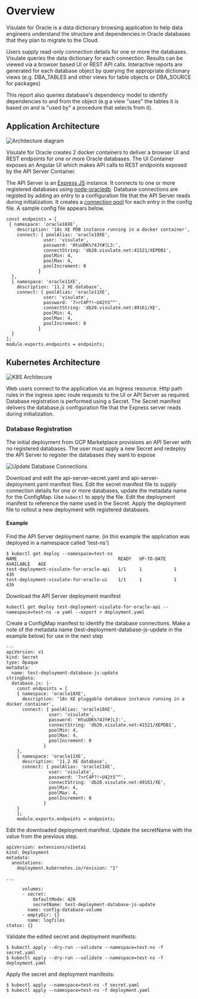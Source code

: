 # Overview
Visulate for Oracle is a data dictionary browsing application to help data engineers understand the structure and dependencies in Oracle databases that they plan to migrate to the Cloud.

Users supply read-only connection details for one or more the databases. Visulate queries the data dictionary for each connection. Results can be viewed via a browser based UI or REST API calls. Interactive reports are generated for each database object by querying the appropriate dictionary views (e.g. DBA_TABLES and other views for table objects or DBA_SOURCE for packages)

This report also queries database's dependency model to identify dependencies to and from the object (e.g a view "uses" the tables it is based on and is "used by" a procedure that selects from it).

## Application Architecture

![Architecture diagram](images/database-connections.png)

Visulate for Oracle creates 2 docker containers to deliver a browser UI and REST endpoints for one or more Oracle databases. The UI Container exposes an Angular UI which makes API calls to REST endpoints exposed by the API Server Container. 

The API Server is an [Express JS](https://expressjs.com/) instance.  It connects to one or more registered databases using [node-oracledb](https://oracle.github.io/node-oracledb/doc/api.html#intro). Database connections are registed by adding an entry to a configuration file that the API Server reads during initialization. It creates a [connection pool](https://oracle.github.io/node-oracledb/doc/api.html#connpooling) for each entry in the config file. A sample config file appears below.

```
const endpoints = [
 { namespace: 'oracle18XE',
    description: '18c XE PDB instance running in a docker container',
    connect: { poolAlias: 'oracle18XE',
              user: 'visulate',
              password: 'HtuUDK%?4JY#]L3:',
              connectString: 'db20.visulate.net:41521/XEPDB1',
              poolMin: 4,
              poolMax: 4,
              poolIncrement: 0
            }
  },
  { namespace: 'oracle11XE',
    description: '11.2 XE database',
    connect: { poolAlias: 'oracle11XE',
              user: 'visulate',
              password: '7>rC4P?!~U42tS^^',
              connectString: 'db20.visulate.net:49161/XE',
              poolMin: 4,
              poolMax: 4,
              poolIncrement: 0
            }
  }
];
module.exports.endpoints = endpoints;
```

## Kubernetes Architecture

![K8S Architecure](images/k8s.png)

Web users connect to the application via an Ingress resource. Http path rules in the ingress spec route requests to the UI or API Server as required. Database registration is performed using a Secret.  The Secret manifest delivers the database.js configuration file that the Express server reads during initialization.

### Database Registration
The initial deployment from GCP Marketplace provisions an API Server with no registered databases. The user must apply a new Secret and redeploy the API Server to register the databases they want to expose 

![Update Database Connections](images/update-database-connections.png)

Download and edit the api-server-secret.yaml and api-server-deployment.yaml manifest files. Edit the secret manifest file to supply connection details for one or more databases, update the metadata name for the ConfigMap. Use `kubectl` to apply the file. Edit the deployment manifest to reference the name used in the Secret.  Apply the deployment file to rollout a new deployment with registered databases. 

#### Example
Find the API Server deployment name. (in this example the application was deployed in a namespace called 'test-ns')
```
$ kubectl get deploy --namespace=test-ns
NAME                                      READY   UP-TO-DATE   AVAILABLE   AGE
test-deployment-visulate-for-oracle-api   1/1     1            1           43h
test-deployment-visulate-for-oracle-ui    1/1     1            1           43h
```
Download the API Server deployment manifest 
```
kubectl get deploy test-deployment-visulate-for-oracle-api --namespace=test-ns -o yaml --export > deployment.yaml
```
Create a ConfigMap manifest to identify the database connections. Make a note of the metadata name (test-deployment-database-js-update in the example below) for use in the next step
```
---
apiVersion: v1
kind: Secret
type: Opaque
metadata:
  name: test-deployment-database-js-update
stringData:
  database.js: |-
    const endpoints = [
    { namespace: 'oracle18XE',
      description: '18c XE pluggable database instance running in a docker container',
      connect: { poolAlias: 'oracle18XE',
                user: 'visulate',
                password: 'HtuUDK%?4JY#]L3:',
                connectString: 'db20.visulate.net:41521/XEPDB1',
                poolMin: 4,
                poolMax: 4,
                poolIncrement: 0
              }
    },
    { namespace: 'oracle11XE',
      description: '11.2 XE database',
      connect: { poolAlias: 'oracle11XE',
                user: 'visulate',
                password: '7>rC4P?!~U42tS^^',
                connectString: 'db20.visulate.net:49161/XE',
                poolMin: 4,
                poolMax: 4,
                poolIncrement: 0
              }
    }
    ];
    module.exports.endpoints = endpoints;
```
Edit the downloaded deployment manifest. Update the secretName with the value from the previous step.
```
apiVersion: extensions/v1beta1
kind: Deployment
metadata:
  annotations:
    deployment.kubernetes.io/revision: "1"

...

      volumes:
      - secret:
          defaultMode: 420
          secretName: test-deployment-database-js-update
        name: config-database-volume
      - emptyDir: {}
        name: logfiles
status: {}
```
Validate the edited secret and deployment manifests:
```
$ kubectl apply --dry-run --validate --namespace=test-ns -f secret.yaml 
$ kubectl apply --dry-run --validate --namespace=test-ns -f deployment.yaml 
```

Apply the secret and deployment manifests:

```
$ kubectl apply --namespace=test-ns -f secret.yaml 
$ kubectl apply --namespace=test-ns -f deployment.yaml 
```